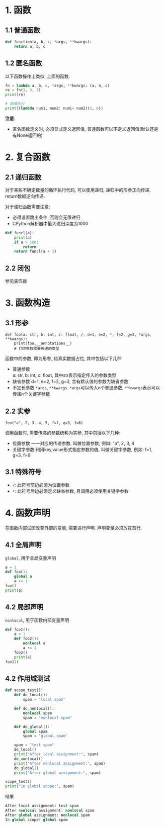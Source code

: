 # 1. 函数

## 1.1 普通函数

```python
def function(a, b, c, *args, **kwargs):
    return a, b, c
```

## 1.2 匿名函数

以下函数操作上类似, 上面的函数.

```python
fn = lambda a, b, c, *args, **kwargs: (a, b, c)
re = fn(3, 6, 3)
print(re)

# 直接执行
print((lambda num1, num2: num1+ num2)(3, 6))
```

**注意**:

* 匿名函数定义时, 必须显式定义返回值, 普通函数可以不定义返回值(默认还是有None返回的)

# 2. 复合函数

## 2.1 递归函数

对于某些不确定数量的循环执行代码, 可以使用递归, 递归中的形参正向传递, return数据逆向传递.

对于递归函数需要注意:

* 必须设置跳出条件, 否则会无限递归
* CPython解析器中最大递归深度为1000

```python
def funcl(a):
    print(a)
    if a > 100:
        return
    return funcl(a + 1)
```

## 2.2 闭包

参见装饰器

# 3. 函数构造

## 3.1 形参

```
def foo(a: str, b: int, c: float, /, d=1, e=2, *, f=2, g=3, *args, **kwargs):
    print(foo.__annotations__)
    # 打印参数需要传递的类型
```

函数中的参数, 即为形参, 给真实数据占位, 其中包括以下几种:

- 普通参数  
   a: str, b: int, c: float, 其中str表示指定传入的参数类型
- 缺省参数 
   d=1, e=2,  f=2, g=3, 含有默认值的参数为缺省参数
- 不定长参数 
   `*args`, `**kwargs`. `*args`可以传入n个普通参数, `**kwargs`表示可以传递n个关键字参数

## 2.2 实参

```
foo("a", 2, 3, 4, 5, f=1, g=3, f=6)
```

调用函数时, 需要传递的参数统称为实参, 其中包括以下几种:

- 位置参数 
   一一对应的传递参数, 叫做位置参数, 例如: "a", 2, 3, 4
- 关键字参数 
   利用key,value形式指定参数的值, 叫做关键字参数, 例如: f=1, g=3, f=6

## 3.1 特殊符号

* `/`: 此符号前边必须为位置参数
* `*`: 此符号后边必须定义缺省参数, 且调用必须使用关键字参数

# 4. 函数声明

在函数内部试图改变外部的变量, 需要进行声明. 声明变量必须放在首行.

## 4.1 全局声明

`global`, 用于全局变量声明

```python
a = 1
def foo():
    global a
    a += 1
foo()
print(a)
```

## 4.2 局部声明

`nonlocal`, 用于函数内部变量声明

```python
def foo1():
    a = 1
    def foo2():
        nonlocal a
        a += 1
    foo2()
    print(a)
foo1()
```

## 4.2 作用域测试

```python
def scope_test():
    def do_local():
        spam = "local spam"

    def do_nonlocal():
        nonlocal spam
        spam = "nonlocal spam"

    def do_global():
        global spam
        spam = "global spam"

    spam = "test spam"
    do_local()
    print("After local assignment:", spam)
    do_nonlocal()
    print("After nonlocal assignment:", spam)
    do_global()
    print("After global assignment:", spam)

scope_test()
print("In global scope:", spam)
```

结果

```python
After local assignment: test spam
After nonlocal assignment: nonlocal spam
After global assignment: nonlocal spam
In global scope: global spam
```



